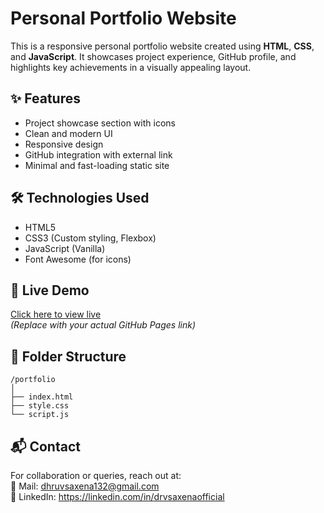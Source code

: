 # Personal Portfolio Website

This is a responsive personal portfolio website created using **HTML**, **CSS**, and **JavaScript**. It showcases project experience, GitHub profile, and highlights key achievements in a visually appealing layout.

## ✨ Features

- Project showcase section with icons
- Clean and modern UI
- Responsive design
- GitHub integration with external link
- Minimal and fast-loading static site

## 🛠️ Technologies Used

- HTML5
- CSS3 (Custom styling, Flexbox)
- JavaScript (Vanilla)
- Font Awesome (for icons)

## 🔗 Live Demo

[Click here to view live](https://yourusername.github.io/your-repo-name/)  
*(Replace with your actual GitHub Pages link)*

## 📂 Folder Structure
```
/portfolio
│
├── index.html
├── style.css
└── script.js
```

## 📬 Contact

For collaboration or queries, reach out at:  
📧 Mail: dhruvsaxena132@gmail.com  
📱 LinkedIn: https://linkedin.com/in/drvsaxenaofficial
